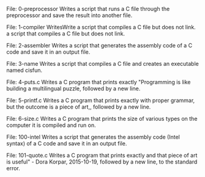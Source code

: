 File: 0-preprocessor Writes a script that runs a C file through the preprocessor and save the result into another file.

File: 1-compiler WritesWrite a script that compiles a C file but does not link. a script that compiles a C file but does not link.

File: 2-assembler Writes a script that generates the assembly code of a C code and save it in an output file.

File: 3-name Writes a script that compiles a C file and creates an executable named cisfun.

File: 4-puts.c Writes a C program that prints exactly "Programming is like building a multilingual puzzle, followed by a new line.

File: 5-printf.c Writes a C program that prints exactly with proper grammar, but the outcome is a piece of art,, followed by a new line.

File: 6-size.c Writes a C program that prints the size of various types on the computer it is compiled and run on.

File: 100-intel Writes a script that generates the assembly code (Intel syntax) of a C code and save it in an output file.

File: 101-quote.c Writes a C program that prints exactly and that piece of art is useful" - Dora Korpar, 2015-10-19, followed by a new line, to the standard error.